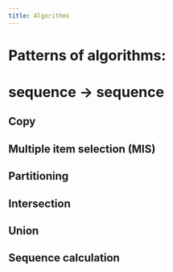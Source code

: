 ```yaml
---
title: Algorithms
---
```

# Patterns of algorithms:
# sequence -> sequence

## Copy

## Multiple item selection (MIS)

## Partitioning

## Intersection

## Union

## Sequence calculation
